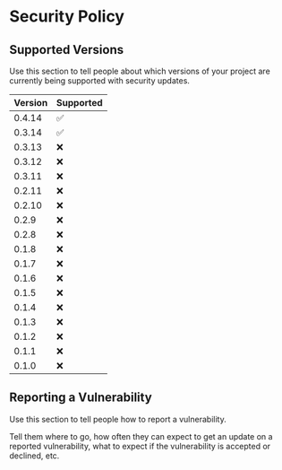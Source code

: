# Security Policy

## Supported Versions

Use this section to tell people about which versions of your project are
currently being supported with security updates.

| Version | Supported          |
| ------- | ------------------ |
| 0.4.14  | :white_check_mark: |
| 0.3.14  | :white_check_mark: |
| 0.3.13  | :x:                |
| 0.3.12  | :x:                |
| 0.3.11  | :x:                |
| 0.2.11  | :x:                |
| 0.2.10  | :x:                |
| 0.2.9   | :x:                |
| 0.2.8   | :x:                |
| 0.1.8   | :x:                |
| 0.1.7   | :x:                |
| 0.1.6   | :x:                |
| 0.1.5   | :x:                |
| 0.1.4   | :x:                |
| 0.1.3   | :x:                |
| 0.1.2   | :x:                |
| 0.1.1   | :x:                |
| 0.1.0   | :x:                |

## Reporting a Vulnerability

Use this section to tell people how to report a vulnerability.

Tell them where to go, how often they can expect to get an update on a
reported vulnerability, what to expect if the vulnerability is accepted or
declined, etc.
